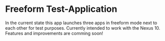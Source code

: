 # Freeform Test-Application

In the current state this app launches three apps in freeform mode next to each other for test purposes.
Currently intended to work with the Nexus 10. Features and improvements are comming soon!
